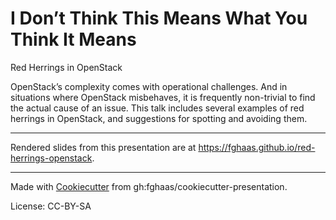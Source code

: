 # I Don’t Think This Means What You Think It Means
Red Herrings in OpenStack

OpenStack’s complexity comes with operational challenges. And in
situations where OpenStack misbehaves, it is frequently non-trivial to
find the actual cause of an issue. This talk includes several examples
of red herrings in OpenStack, and suggestions for spotting and
avoiding them.

* * *



Rendered slides from this presentation are at <https://fghaas.github.io/red-herrings-openstack>.

* * *

Made with [Cookiecutter](https://cookiecutter.readthedocs.io/) from gh:fghaas/cookiecutter-presentation.

License: CC-BY-SA
